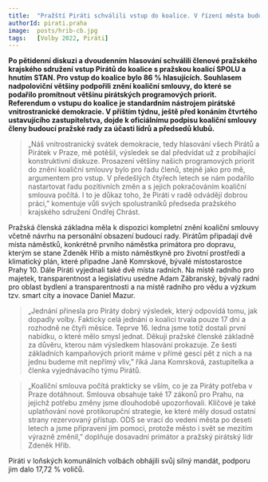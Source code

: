 ```yaml
---
title:  "Pražští Piráti schválili vstup do koalice. V řízení města budou pokračovat na čtyřech klíčových pozicích"
authorId: pirati.praha
image:  posts/hrib-cb.jpg
tags:   [Volby 2022, Piráti]
---
```


**Po pětidenní diskuzi a dvoudenním hlasování schválili členové pražského krajského sdružení vstup Pirátů do koalice s pražskou koalicí SPOLU a hnutím STAN. Pro vstup do koalice bylo 86 % hlasujících. Souhlasem nadpoloviční většiny podpořili znění koaliční smlouvy, do které se podařilo promítnout většinu pirátských programových priorit. Referendum o vstupu do koalice je standardním nástrojem pirátské vnitrostranické demokracie. V příštím týdnu, ještě před konáním čtvrtého ustavujícího zastupitelstva, dojde k oficiálnímu podpisu koaliční smlouvy členy budoucí pražské rady za účasti lídrů a předsedů klubů.** 

> „Náš vnitrostranický svátek demokracie, tedy hlasování všech Pirátů a Pirátek v Praze, mě potěšil, výsledek se dal předvídat už z probíhající konstruktivní diskuze. Prosazení většiny našich programových priorit do znění koaliční smlouvy bylo pro řadu členů, stejně jako pro mě, argumentem pro vstup. V předešlých čtyřech letech se nám podařilo nastartovat řadu pozitivních změn a s jejich pokračováním koaliční smlouva počítá. I to je důkaz toho, že Piráti v radě odvádějí dobrou práci,” komentuje vůli svých spolustraníků předseda pražského krajského sdružení Ondřej Chrást.

Pražská členská základna měla k dispozici kompletní znění koaliční smlouvy včetně návrhu na personální obsazení budoucí rady. Pirátům připadají dvě místa náměstků, konkrétně prvního náměstka primátora pro dopravu, kterým se stane Zdeněk Hřib a místo náměstkyně pro životní prostředí a klimatický plán, které připadne Janě Komrskové, bývalé místostarostce Prahy 10. Dále Piráti vyjednali také dvě místa radních. Na místě radního pro majetek, transparentnost a legislativu usedne Adam Zábranský, bývalý radní pro oblast bydlení a transparentnosti a na místě radního pro vědu a výzkum tzv. smart city a inovace Daniel Mazur.

> „Jednání přinesla pro Piráty dobrý výsledek, který odpovídá tomu, jak dopadly volby. Fakticky celá jednání o koalici trvala pouze 17 dní a rozhodně ne čtyři měsíce. Teprve 16. ledna jsme totiž dostali první nabídku, o které mělo smysl jednat. Děkuji pražské členské základně za důvěru, kterou nám výsledkem hlasování prokazuje. Ze šesti základních kampaňových priorit máme v přímé gesci pět z nich a na jednu budeme mít nepřímý vliv,” říká Jana Komrsková, zastupitelka a členka vyjednávacího týmu Pirátů. 

> „Koaliční smlouva počítá prakticky se vším, co je za Piráty potřeba v Praze dotáhnout. Smlouva obsahuje také 17 zákonů pro Prahu, na jejichž potřebu změny jsme dlouhodobě upozorňovali. Klíčové je také uplatňování nové protikorupční strategie, ke které měly dosud ostatní strany rezervovaný přístup. ODS se vrací do vedení města po deseti letech a jsme připraveni jim pomoci, protože město i svět se mezitím výrazně změnil,” doplňuje dosavadní primátor a pražský pirátský lídr Zdeněk Hřib. 

Piráti v loňských komunálních volbách obhájili svůj silný mandát, podporu jim dalo 17,72 % voličů. 
